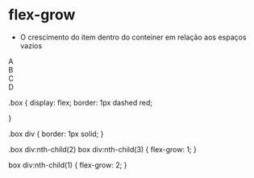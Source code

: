 # flex-grow

- O crescimento do item dentro do conteiner em relação aos espaços vazios

<div class="box">
    <div>A</div>
    <div>B</div>
    <div>C</div>
    <div>D</div>
</div>

.box {
    display: flex;
    border: 1px dashed red;
    
}

.box div {
    border: 1px solid;
} 

.box div:nth-child(2)
box div:nth-child(3) {
    flex-grow: 1;
}

box div:nth-child(1) {
    flex-grow: 2;
}